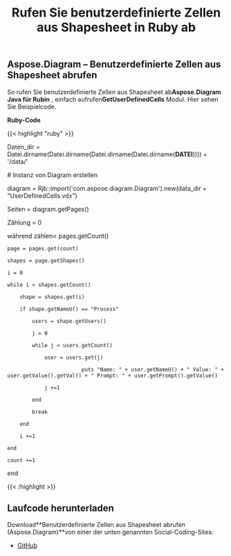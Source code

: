 ﻿---
title: Rufen Sie benutzerdefinierte Zellen aus Shapesheet in Ruby ab
type: docs
weight: 30
url: /de/java/retrieve-user-defined-cells-from-shapesheet-in-ruby/
---
## **Aspose.Diagram – Benutzerdefinierte Zellen aus Shapesheet abrufen**
 So rufen Sie benutzerdefinierte Zellen aus Shapesheet ab**Aspose.Diagram Java für Rubin** , einfach aufrufen**GetUserDefinedCells** Modul. Hier sehen Sie Beispielcode.

**Ruby-Code**

{{< highlight "ruby" >}}

 Daten_dir = Datei.dirname(Datei.dirname(Datei.dirname(Datei.dirname(__DATEI__)))) + '/data/'

\# Instanz von Diagram erstellen

diagram = Rjb::import('com.aspose.diagram.Diagram').new(data_dir + "UserDefinedCells.vdx")

Seiten = diagram.getPages()

Zählung = 0

 während zählen< pages.getCount()

    page = pages.get(count)

    shapes = page.getShapes()

    i = 0

    while i < shapes.getCount()

        shape = shapes.get(i)

        if shape.getNameU() == "Process"

            users = shape.getUsers()

            j = 0

            while j < users.getCount()

                user = users.get(j)

                            puts "Name: " + user.getNameU() + " Value: " + user.getValue().getVal() + " Prompt: " + user.getPrompt().getValue()

                j +=1

            end

            break

        end

        i +=1

    end

    count +=1

end

{{< /highlight >}}
## **Laufcode herunterladen**
 Download**Benutzerdefinierte Zellen aus Shapesheet abrufen (Aspose.Diagram)**von einer der unten genannten Social-Coding-Sites:

- [GitHub](https://github.com/asposediagram/Aspose.Diagram-for-Java/blob/master/Plugins/Aspose_Diagram_Java_for_Ruby/lib/asposediagramjava/UserDefinedCells/getuserdefinedcells.rb)
